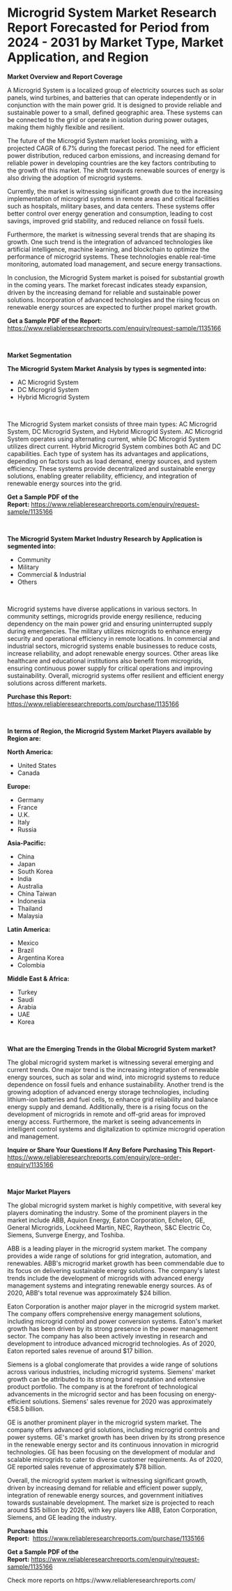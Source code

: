 <p><h1>Microgrid System Market Research Report Forecasted for Period from 2024 -  2031 by Market Type, Market Application, and Region</h1></p><p><strong>Market Overview and Report Coverage</strong></p>
<p><p>A Microgrid System is a localized group of electricity sources such as solar panels, wind turbines, and batteries that can operate independently or in conjunction with the main power grid. It is designed to provide reliable and sustainable power to a small, defined geographic area. These systems can be connected to the grid or operate in isolation during power outages, making them highly flexible and resilient.</p><p>The future of the Microgrid System market looks promising, with a projected CAGR of 6.7% during the forecast period. The need for efficient power distribution, reduced carbon emissions, and increasing demand for reliable power in developing countries are the key factors contributing to the growth of this market. The shift towards renewable sources of energy is also driving the adoption of microgrid systems.</p><p>Currently, the market is witnessing significant growth due to the increasing implementation of microgrid systems in remote areas and critical facilities such as hospitals, military bases, and data centers. These systems offer better control over energy generation and consumption, leading to cost savings, improved grid stability, and reduced reliance on fossil fuels.</p><p>Furthermore, the market is witnessing several trends that are shaping its growth. One such trend is the integration of advanced technologies like artificial intelligence, machine learning, and blockchain to optimize the performance of microgrid systems. These technologies enable real-time monitoring, automated load management, and secure energy transactions.</p><p>In conclusion, the Microgrid System market is poised for substantial growth in the coming years. The market forecast indicates steady expansion, driven by the increasing demand for reliable and sustainable power solutions. Incorporation of advanced technologies and the rising focus on renewable energy sources are expected to further propel market growth.</p></p>
<p><strong>Get a Sample PDF of the Report:</strong> <a href="https://www.reliableresearchreports.com/enquiry/request-sample/1135166">https://www.reliableresearchreports.com/enquiry/request-sample/1135166</a></p>
<p>&nbsp;</p>
<p><strong>Market Segmentation</strong></p>
<p><strong>The Microgrid System Market Analysis by types is segmented into:</strong></p>
<p><ul><li>AC Microgrid System</li><li>DC Microgrid System</li><li>Hybrid Microgrid System</li></ul></p>
<p>&nbsp;</p>
<p><p>The Microgrid System market consists of three main types: AC Microgrid System, DC Microgrid System, and Hybrid Microgrid System. AC Microgrid System operates using alternating current, while DC Microgrid System utilizes direct current. Hybrid Microgrid System combines both AC and DC capabilities. Each type of system has its advantages and applications, depending on factors such as load demand, energy sources, and system efficiency. These systems provide decentralized and sustainable energy solutions, enabling greater reliability, efficiency, and integration of renewable energy sources into the grid.</p></p>
<p><strong>Get a Sample PDF of the Report:</strong>&nbsp;<a href="https://www.reliableresearchreports.com/enquiry/request-sample/1135166">https://www.reliableresearchreports.com/enquiry/request-sample/1135166</a></p>
<p>&nbsp;</p>
<p><strong>The Microgrid System Market Industry Research by Application is segmented into:</strong></p>
<p><ul><li>Community</li><li>Military</li><li>Commercial & Industrial</li><li>Others</li></ul></p>
<p>&nbsp;</p>
<p><p>Microgrid systems have diverse applications in various sectors. In community settings, microgrids provide energy resilience, reducing dependency on the main power grid and ensuring uninterrupted supply during emergencies. The military utilizes microgrids to enhance energy security and operational efficiency in remote locations. In commercial and industrial sectors, microgrid systems enable businesses to reduce costs, increase reliability, and adopt renewable energy sources. Other areas like healthcare and educational institutions also benefit from microgrids, ensuring continuous power supply for critical operations and improving sustainability. Overall, microgrid systems offer resilient and efficient energy solutions across different markets.</p></p>
<p><strong>Purchase this Report:</strong>&nbsp; <a href="https://www.reliableresearchreports.com/purchase/1135166">https://www.reliableresearchreports.com/purchase/1135166</a></p>
<p>&nbsp;</p>
<p><strong>In terms of Region, the Microgrid System Market Players available by Region are:</strong></p>
<p>
    <p> <strong> North America: </strong>
        <ul>
            <li>United States</li>
            <li>Canada</li>
        </ul>
        </p> 
    <p> <strong> Europe: </strong>
        <ul>
            <li>Germany</li>
            <li>France</li>
            <li>U.K.</li>
            <li>Italy</li>
            <li>Russia</li>
        </ul>
        </p> 
    <p> <strong> Asia-Pacific: </strong>
        <ul>
            <li>China</li>
            <li>Japan</li>
            <li>South Korea</li>
            <li>India</li>
            <li>Australia</li>
            <li>China Taiwan</li>
            <li>Indonesia</li>
            <li>Thailand</li>
            <li>Malaysia</li>
        </ul>
        </p> 
    <p> <strong> Latin America: </strong>
        <ul>
            <li>Mexico</li>
            <li>Brazil</li>
            <li>Argentina Korea</li>
            <li>Colombia</li>
        </ul>
        </p> 
    <p> <strong> Middle East & Africa: </strong>
        <ul>
            <li>Turkey</li>
            <li>Saudi</li>
            <li>Arabia</li>
            <li>UAE</li>
            <li>Korea</li>
        </ul>
    </p>
    </p>
<p>&nbsp;</p>
<p><strong>What are the Emerging Trends in the Global Microgrid System market?</strong></p>
<p><p>The global microgrid system market is witnessing several emerging and current trends. One major trend is the increasing integration of renewable energy sources, such as solar and wind, into microgrid systems to reduce dependence on fossil fuels and enhance sustainability. Another trend is the growing adoption of advanced energy storage technologies, including lithium-ion batteries and fuel cells, to enhance grid reliability and balance energy supply and demand. Additionally, there is a rising focus on the development of microgrids in remote and off-grid areas for improved energy access. Furthermore, the market is seeing advancements in intelligent control systems and digitalization to optimize microgrid operation and management.</p></p>
<p><strong>Inquire or Share Your Questions If Any Before Purchasing This Report</strong>- <a href="https://www.reliableresearchreports.com/enquiry/pre-order-enquiry/1135166">https://www.reliableresearchreports.com/enquiry/pre-order-enquiry/1135166</a></p>
<p>&nbsp;</p>
<p><strong>Major Market Players</strong></p>
<p><p>The global microgrid system market is highly competitive, with several key players dominating the industry. Some of the prominent players in the market include ABB, Aquion Energy, Eaton Corporation, Echelon, GE, General Microgrids, Lockheed Martin, NEC, Raytheon, S&C Electric Co, Siemens, Sunverge Energy, and Toshiba.</p><p>ABB is a leading player in the microgrid system market. The company provides a wide range of solutions for grid integration, automation, and renewables. ABB's microgrid market growth has been commendable due to its focus on delivering sustainable energy solutions. The company's latest trends include the development of microgrids with advanced energy management systems and integrating renewable energy sources. As of 2020, ABB's total revenue was approximately $24 billion.</p><p>Eaton Corporation is another major player in the microgrid system market. The company offers comprehensive energy management solutions, including microgrid control and power conversion systems. Eaton's market growth has been driven by its strong presence in the power management sector. The company has also been actively investing in research and development to introduce advanced microgrid technologies. As of 2020, Eaton reported sales revenue of around $17 billion.</p><p>Siemens is a global conglomerate that provides a wide range of solutions across various industries, including microgrid systems. Siemens' market growth can be attributed to its strong brand reputation and extensive product portfolio. The company is at the forefront of technological advancements in the microgrid sector and has been focusing on energy-efficient solutions. Siemens' sales revenue for 2020 was approximately €58.5 billion.</p><p>GE is another prominent player in the microgrid system market. The company offers advanced grid solutions, including microgrid controls and power systems. GE's market growth has been driven by its strong presence in the renewable energy sector and its continuous innovation in microgrid technologies. GE has been focusing on the development of modular and scalable microgrids to cater to diverse customer requirements. As of 2020, GE reported sales revenue of approximately $78 billion.</p><p>Overall, the microgrid system market is witnessing significant growth, driven by increasing demand for reliable and efficient power supply, integration of renewable energy sources, and government initiatives towards sustainable development. The market size is projected to reach around $35 billion by 2026, with key players like ABB, Eaton Corporation, Siemens, and GE leading the industry.</p></p>
<p><strong>Purchase this Report:</strong>&nbsp;&nbsp;<a href="https://www.reliableresearchreports.com/purchase/1135166">https://www.reliableresearchreports.com/purchase/1135166</a></p>
<p></p>
<p><strong>Get a Sample PDF of the Report:</strong>&nbsp;<a href="https://www.reliableresearchreports.com/enquiry/request-sample/1135166">https://www.reliableresearchreports.com/enquiry/request-sample/1135166</a></p>
<p>Check more reports on https://www.reliableresearchreports.com/</p>
